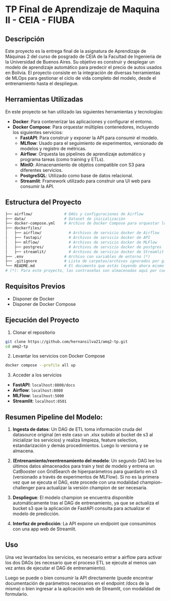# TP Final de Aprendizaje de Maquina II - CEIA - FIUBA

## Descripción
Este proyecto es la entrega final de la asignatura de Aprendizaje de Máquinas 2 del curso de posgrado de CEIA de la Facultad de Ingenieria de la Universidad de Buenos Aires.
Su objetivo es construir y desplegar un modelo de aprendizaje automático para predecir el precio de autos usados en Bolivia. El proyecto consiste en la integración de diversas herramientas de MLOps para gestionar el ciclo de vida completo del modelo, desde el entrenamiento hasta el despliegue.

## Herramientas Utilizadas
En este proyecto se han utilizado las siguientes herramientas y tecnologías:

- **Docker**: Para contenerizar las aplicaciones y configurar el entorno.
- **Docker Compose**: Para orquestar múltiples contenedores, incluyendo los siguientes servicios:
  - **FastAPI**: Para construir y exponer la API para consumir el modelo.
  - **MLflow**: Usado para el seguimiento de experimentos, versionado de modelos y registro de métricas.
  - **Airflow**: Orquesta las pipelines de aprendizaje automático y programa tareas (como training y ETLs).
  - **MinIO**: Almacenamiento de objetos compatible con S3 para diferentes servicios.
  - **PostgreSQL**: Utilizado como base de datos relacional.
  - **Streamlit**: Framework utilizado para construir una UI web para consumir la API.

## Estructura del Proyecto

```bash
├── airflow/              # DAGs y configuraciones de Airflow
├── data/                 # Dataset de inicialización
├── docker-compose.yml    # Archivo de Docker Compose para orquestar los servicios
├── dockerfiles/
│   ├── airflow/            # Archivos de servicio docker de Airflow
│   ├── fastapi/            # Archivos de servicio docker de API
│   ├── mlflow/             # Archivos de servicio docker de MLFlow
│   ├── postgres/           # Archivos de servicio docker de postgres
│   ├── streamlit/          # Archivos de servicio docker de Streamlit
├── .env                  # Archivo con variables de entorno (*)
├── .gitignore            # Lista de carpetas/archivos ignorados por git
└── README.md             # El documento que estás leyendo ahora mismo
# (*): Para este proyecto, las contraseñas son almacenadas aquí por cuestiones de practicidad y no es una práctica recomendable en absoluto.
```

## Requisitos Previos
 - Disponer de Docker
 - Disponer de Docker Compose

## Ejecución del Proyecto

1. Clonar el repositorio

```bash
git clone https://github.com/hernansilva21/amq2-tp.git
cd amq2-tp
```

2. Levantar los servicios con Docker Compose

```bash
docker compose --profile all up
```

3. Acceder a los servicios

 - **FastAPI**: ``localhost:8800/docs``
 - **Airflow**: ``localhost:8080``
 - **MLFlow**:  ``localhost:5000``
 - **Streamlit**: ``localhost:8501``

## Resumen Pipeline del Modelo:

1. **Ingesta de datos**: Un DAG de ETL toma información cruda del datasource original (en este caso un .xlsx subido al bucket de s3 al inicializar los servicios) y realiza limpieza, feature selection, estandarización y demás procedimientos. Luego lo versiona y se almacena.

2. **(Entrenamiento/reentrenamiento del modelo**: Un segundo DAG lee los últimos datos almacenados para train y test de modelo y entrena un CatBooster con GridSearch de hiperparámetros para guardarlo en s3 (versionado a través de experimentos de MLFlow). Si no es la primera vez que se ejecuta el DAG, este procede con una modalidad champion-challenger para actualizar la versión champion de ser necesaria.

3. **Despliegue**: El modelo champion se encuentra disponible automáticamente tras el DAG de entrenamiento, ya que se actualiza el bucket s3 que la aplicación de FastAPI consulta para actualizar el modelo de predicción.

4. **Interfaz de predicción**: La API expone un endpoint que consumimos con una app web de Streamlit.

## Uso

Una vez levantados los servicios, es necesario entrar a airflow para activar los dos DAGs (es necesario que el proceso ETL se ejecute al menos uan vez antes de ejecutar el DAG de entrenamiento).

Luego se puede o bien consumir la API directamente (puede encontrar documentación de parámetros necesarios en el endpoint /docs de la misma) o bien ingresar a la aplicación web de Streamlit, con modalidad de formulario.
